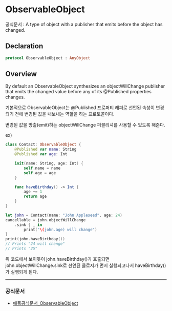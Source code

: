 # ObservableObject
공식문서 :
    A type of object with a publisher that emits before the object has changed.

## Declaration
```swift
protocol ObservableObject : AnyObject
```

## Overview
By default an ObservableObject synthesizes an objectWillChange publisher that emits the changed value before any of its @Published properties changes.

기본적으로 ObservableObject는 @Published 프로퍼티 래퍼로 선언된 속성이 변경되기 전에 변경된 값을 내보내는 역할을 하는 프로토콜이다.

변경된 값을 방출(emit)하는 objectWillChange 퍼블리셔를 사용할 수 있도록 해준다.
 
ex)
```swift
class Contact: ObservableObject {
    @Published var name: String
    @Published var age: Int

    init(name: String, age: Int) {
        self.name = name
        self.age = age
    }

    func haveBirthday() -> Int {
        age += 1
        return age
    }
}

let john = Contact(name: "John Appleseed", age: 24)
cancellable = john.objectWillChange
    .sink { _ in
        print("\(john.age) will change")
}
print(john.haveBirthday())
// Prints "24 will change"
// Prints "25"

```

위 코드에서 보이듯이 john.haveBirthday()가 호출되면 john.objectWillChange.sink로 선언된 클로저가 먼저 실행되고나서 haveBirthday()가 실행되게 된다.
***
### 공식문서
- [애플공식문서_ObservableObject](https://developer.apple.com/documentation/combine/observableobject)
